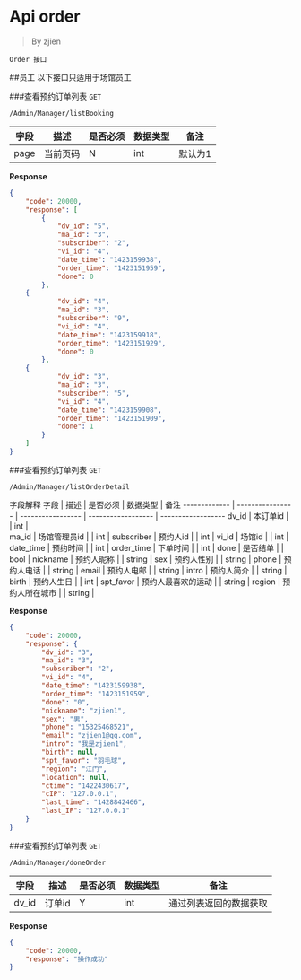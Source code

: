 Api order
===
>By zjien

`Order 接口`

##员工
以下接口只适用于场馆员工

###查看预约订单列表
`GET`

`/Admin/Manager/listBooking`

字段 | 描述 | 是否必须 | 数据类型 | 备注
------------- | ---------------- | ----------------- | ------------ | ------------------
page | 当前页码 | N | int | 默认为1

**Response**
```json
{
    "code": 20000,
    "response": [
        {
            "dv_id": "5",
            "ma_id": "3",
            "subscriber": "2",
            "vi_id": "4",
            "date_time": "1423159938",
            "order_time": "1423151959",
            "done": 0
        },
	{
            "dv_id": "4",
            "ma_id": "3",
            "subscriber": "9",
            "vi_id": "4",
            "date_time": "1423159918",
            "order_time": "1423151929",
            "done": 0
        },
	{
            "dv_id": "3",
            "ma_id": "3",
            "subscriber": "5",
            "vi_id": "4",
            "date_time": "1423159908",
            "order_time": "1423151909",
            "done": 1
        }
    ]
}
```


###查看预约订单列表
`GET`

`/Admin/Manager/listOrderDetail`

字段解释
字段 | 描述 | 是否必须 | 数据类型 | 备注
------------- | ---------------- | ----------------- | ------------------ | ------------------
dv_id | 本订单id |  | int |  
ma_id | 场馆管理员id |  | int |
subscriber | 预约人id |  | int |
vi_id | 场馆id |  | int |
date_time | 预约时间 |  | int |
order_time | 下单时间 |  | int |
done | 是否结单 |  | bool | 
nickname | 预约人昵称 |  | string |
sex | 预约人性别 |  | string |
phone | 预约人电话 |  | string |
email | 预约人电邮 |  | string |
intro | 预约人简介 |  | string |
birth | 预约人生日 |  | int | 
spt_favor | 预约人最喜欢的运动 |  | string |
region | 预约人所在城市 |  | string |

**Response**
```json
{
    "code": 20000,
    "response": {
        "dv_id": "3",
        "ma_id": "3",
        "subscriber": "2",
        "vi_id": "4",
        "date_time": "1423159938",
        "order_time": "1423151959",
        "done": "0",
        "nickname": "zjien1",
        "sex": "男",
        "phone": "15325468521",
        "email": "zjien1@qq.com",
        "intro": "我是zjien1",
        "birth": null,
        "spt_favor": "羽毛球",
        "region": "江门",
        "location": null,
        "ctime": "1422430617",
        "cIP": "127.0.0.1",
        "last_time": "1428842466",
        "last_IP": "127.0.0.1"
    }
}
```


###查看预约订单列表
`GET`

`/Admin/Manager/doneOrder`

字段 | 描述 | 是否必须 | 数据类型 | 备注
------------- | ---------------- | ----------------- | ------------ | ------------------
dv_id | 订单id | Y | int | 通过列表返回的数据获取

**Response**
```json
{
    "code": 20000,
    "response": "操作成功"
}
```